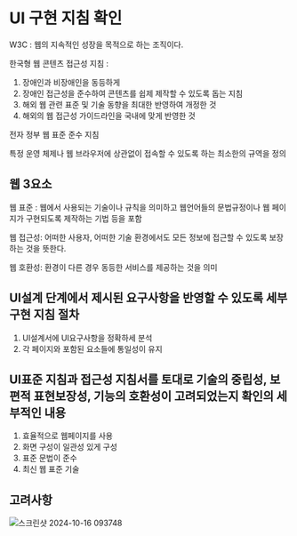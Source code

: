 # UI 구현 지침 확인


W3C :
웹의 지속적인 성장을 목적으로 하는 조직이다.

한국형 웹 콘텐츠 접근성 지침 : 
1. 장애인과 비장애인을 동등하게
2. 장애인 접근성을 준수하여 콘텐츠를 쉽제 제작할 수 있도록 돕는 지침
3. 해외 웹 관련 표준 및 기술 동향을 최대한 반영하여 개정한 것
4. 해외의 웹 접근성 가이드라인을 국내에 맞게 반영한 것

전자 정부 웹 표준 준수 지침

특정 운영 체제나 웹 브라우저에 상관없이 접속할 수 있도록  하는 최소한의 규역을 정의


웹 3요소
-

웹 표준 : 웹에서 사용되는 기술이나 규칙을 의미하고 웹언어들의 문법규정이나 웹 페이지가 구현되도록 제작하는 기법 등을 포함

웹 접근성: 어떠한 사용자, 어떠한 기술 환경에서도 모든 정보에 접근할 수 있도록 보장하는 것을 뜻한다.

웹 호환성: 환경이 다른 경우 동등한 서비스를 제공하는 것을 의미

UI설계 단계에서 제시된 요구사항을 반영할 수 있도록 세부구현 지침 절차
-

1. UI설계서에 UI요구사항을 정확하세 분석
2. 각 페이지와 포함된 요소들에 통일성이 유지

UI표준 지침과 접근성 지침서를 토대로 기술의 중립성, 보편적 표현보장성, 기능의 호환성이 고려되었는지 확인의 세부적인 내용
-

1. 효율적으로 웹페이지를 사용
2. 화면 구성이 일관성 있게 구성
3. 표준 문법이 준수
4. 최신 웹 표준 기술

고려사항
-

![스크린샷 2024-10-16 093748](https://github.com/user-attachments/assets/da1d4ab1-af2d-4d9d-828c-548879fb7ac3)


